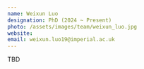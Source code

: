 ```yaml
---
name: Weixun Luo
designation: PhD (2024 ~ Present)
photo: /assets/images/team/weixun_luo.jpg
website: 
email: weixun.luo19@imperial.ac.uk
---
```

TBD